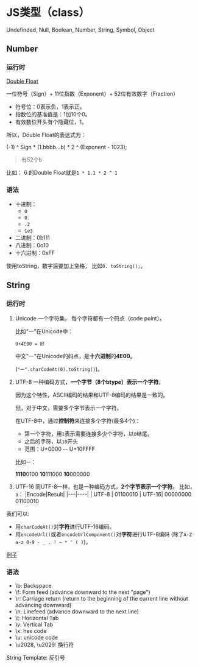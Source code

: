 # JS类型（class）

Undefinded, Null, Boolean, Number, String, Symbol, Object 

## Number

### 运行时

[Double Float](https://en.wikipedia.org/wiki/Double-precision_floating-point_format)

一位符号（Sign）+ 11位指数（Exponent）+ 52位有效数字（Fraction）

* 符号位：0表示负，1表示正。
* 指数位的基准值是：1加10个0。
* 有效数位开头有个隐藏位，1。

所以，Double Float的表达式为：

(-1) ^ Sign * (1.bbbb...b) * 2 ^ (Exponent - 1023);
>有52个b

比如： 6 的Double Float就是`1 * 1.1 * 2 ^ 1`


### 语法

* 十进制：
    * `0`
    * `0.` 
    * `.2`
    * `1e3`
* 二进制：0b111
* 八进制：0o10
* 十六进制：0xFF

使用toString，数字后要加上空格， 比如`0. toString();`。

## String

### 运行时

1. Unicode 
    一个字符集， 每个字符都有一个码点（code point）。

    比如“一”在Unicode中：
    ```
    U+4E00 = 好
    ```
    中文"一"在Unicode的码点，是**十六进制**的**4E00**。
    
    (`"一".charCodeAt(0).toString()`)。

2. UTF-8
    一种编码方式，**一个字节（8个btype）表示一个字符**。

    因为这个特性，ASCII编码的结果和UTF-8编码的结果是一致的。

    但，对于中文，需要多个字节表示一个字符。

    在UTF-8中，通过**控制符**来连接多个字符(最多4个)：
    * 第一个字符，用`1`表示需要连接多少个字符，以`0`结尾。
    * 之后的字符，以`10`开头
    * 范围：U+0000 -- U+10FFFF

    比如`一`：

    **1110**0100 **10**111000 **10**000000

3. UTF-16
    同UTF-8一样，也是一种编码方式，**2个字节表示一个字符**。
    比如， `a`：
    |Encode|Result|
    |---|----|
    | UTF-8 | 01100010
    | UTF-16| 00000000 01100010

我们可以: 
* 用`charCodeAt()`对**字符**进行UTF-16编码。
* 用`encodeUrl()`或者`encodeUrlComponent()`对**字符**进行UTF-8编码 (除了`A-Z a-z 0-9 - _ . ! ~ * ' ( )`)。

[例子](UTF8_string.js)
### 语法

* \b: Backspace
* \f: Form feed (advance downward to the next "page")
* \r: Carriage return (return to the beginning of the current line without advancing downward)
* \n: Linefeed (advance downward to the next line)
* \t: Horizontal Tab
* \v: Vertical Tab
* \x: hex code
* \u: unicode code
* \u2028, \u2029: 换行符

String Template: 反引号